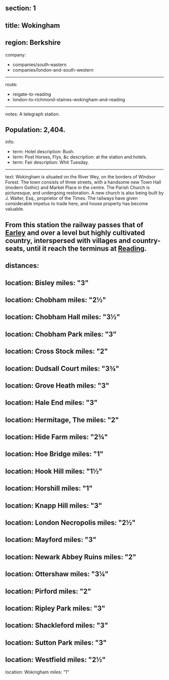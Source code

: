 section: 1
----
title: Wokingham
----
region: Berkshire
----
company:
- companies/south-eastern
- companies/london-and-south-western
----
route:
- reigate-to-reading
- london-to-richmond-staines-wokingham-and-reading
----
notes: A telegraph station.

Population: 2,404.
----
info:
- term: Hotel
  description: Bush.
- term: Post Horses, Flys, &c
  description: at the station and hotels.
- term: Fair
  description: Whit Tuesday.
----
text: Wokingham is situated on the River Wey, on the borders of Windsor Forest. The town consists of three streets, with a handsome new Town Hall (modern Gothic) and Market Place in the centre. The Parish Church is picturesque, and undergoing restoration. A new church is also being built by J. Walter, Esq., proprietor of the Times. The railways have given considerable impetus to trade here, and house property has become valuable.

From this station the railway passes that of [Earley](/stations/earley) and over a level but highly cultivated country, interspersed with villages and country-seats, until it reach the terminus at [Reading](/stations/reading).
----
distances:
- 
  location: Bisley
  miles: "3"
- 
  location: Chobham
  miles: "2½"
- 
  location: Chobham Hall
  miles: "3½"
- 
  location: Chobham Park
  miles: "3"
- 
  location: Cross Stock
  miles: "2"
- 
  location: Dudsall Court
  miles: "3¾"
- 
  location: Grove Heath
  miles: "3"
- 
  location: Hale End
  miles: "3"
- 
  location: Hermitage, The
  miles: "2"
- 
  location: Hide Farm
  miles: "2¾"
- 
  location: Hoe Bridge
  miles: "1"
- 
  location: Hook Hill
  miles: "1½"
- 
  location: Horshill
  miles: "1"
- 
  location: Knapp Hill
  miles: "3"
- 
  location: London Necropolis
  miles: "2½"
- 
  location: Mayford
  miles: "3"
- 
  location: Newark Abbey Ruins
  miles: "2"
- 
  location: Ottershaw
  miles: "3¼"
- 
  location: Pirford
  miles: "2"
- 
  location: Ripley Park
  miles: "3"
- 
  location: Shackleford
  miles: "3"
- 
  location: Sutton Park
  miles: "3"
- 
  location: Westfield
  miles: "2½"
- 
  location: Wokingham
  miles: "1"

